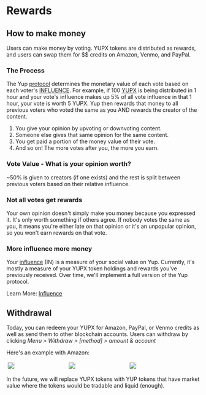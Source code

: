 #  Rewards

##  How to make money

Users can make money by voting. YUPX tokens are distributed as rewards, and users can swap them for $$ credits on Amazon, Venmo, and PayPal.

### The Process

The Yup [protocol](a) determines the monetary value of each vote based on each voter's [INFLUENCE](a). For example, if 100 [YUPX](a) is being distributed in 1 hour and your vote's influence makes up 5% of all vote influence in that 1 hour, your vote is worth 5 YUPX. Yup then rewards that money to all previous voters who voted the same as you AND rewards the creator of the content.

1. You give your opinion by upvoting or downvoting content.
2. Someone else gives that same opinion for the same content.
3. You get paid a portion of the money value of their vote.
4. And so on! The more votes after you, the more you earn.

### Vote Value - What is your opinion worth?

~50% is given to creators (if one exists) and the rest is split between previous voters based on their relative influence.

###  Not all votes get rewards

Your own opinion doesn't simply make you money because you expressed it. It's only worth something if others agree. If nobody votes the same as you, it means you're either late on that opinion or it's an unpopular opinion, so you won't earn rewards on that vote.

###  More influence more money

Your [influence](a) (IN) is a measure of your social value on Yup. Currently, it's mostly a measure of your YUPX token holdings and rewards you've previously received. Over time, we'll implement a full version of the Yup protocol.

Learn More: [Influence](/influence.md)


##  Withdrawal

Today, you can redeem your YUPX for Amazon, PayPal, or Venmo credits as well as send them to other blockchain accounts. Users can withdraw by clicking *Menu > Withdraw > [method] > amount & account*

Here's an example with Amazon:
<div class="row">
  <div class="column"><img class="img" src="/media/menu.png"></img></div>
  <div class="column"><img class="img" src="/media/txn.png"></img></div>
  <div class="column"><img class="img" src="/media/txn_amazon.png"></img></div>
</div>

  In the future, we will replace YUPX tokens with YUP tokens that have market value where the tokens would be tradable and liquid (enough).


<style>
{
  box-sizing: border-box;
}

.column {
  float: left;
  width: 30%;
  padding: 4px;
}

.row:after {
  content: "";
  align-items:center;
  display: table;
  clear: both;
}

.img {
  box-shadow: 0px 0px 2px #a2a2a2;
}
</style>
